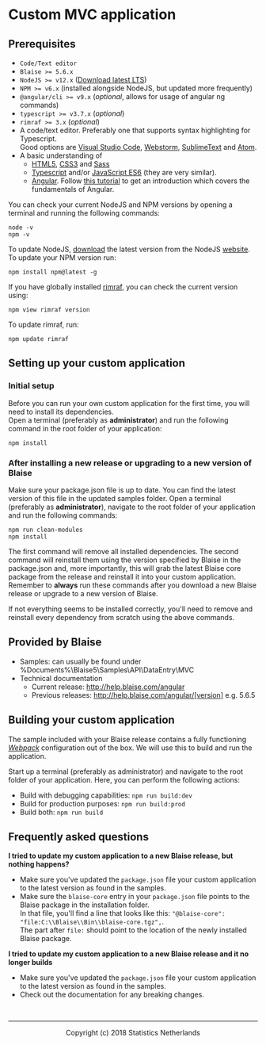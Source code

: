 # Custom MVC application

## Prerequisites

* `Code/Text editor`
* `Blaise >= 5.6.x`
* `NodeJS >= v12.x` ([Download latest LTS](https://nodejs.org/en/))
* `NPM >= v6.x` (installed alongside NodeJS, but updated more frequently)
* `@angular/cli >= v9.x` (*optional*, allows for usage of angular ng commands) 
* `typescript >= v3.7.x` (*optional*)
* `rimraf >= 3.x` (*optional*)
* A code/text editor. Preferably one that supports syntax highlighting for Typescript.<br>Good options are [Visual Studio Code](https://code.visualstudio.com/), [Webstorm](https://www.jetbrains.com/webstorm/), [SublimeText](https://www.sublimetext.com/) and [Atom](https://atom.io/).
* A basic understanding of
	* [HTML5](https://developer.mozilla.org/nl/docs/Web/Guide/HTML/HTML5), [CSS3](https://developer.mozilla.org/nl/docs/Web/CSS/CSS3) and [Sass](https://sass-lang.com/)
	* [Typescript](https://www.typescriptlang.org/) and/or [JavaScript ES6](https://developer.mozilla.org/nl/docs/Web/JavaScript) (they are very similar).
	* [Angular](https://angular.io/). Follow [this tutorial](https://angular.io/tutorial) to get an introduction which covers the fundamentals of Angular.

You can check your current NodeJS and NPM versions by opening a terminal and running the following commands:

    node -v
    npm -v

To update NodeJS, [download](https://nodejs.org/en/) the latest version from the NodeJS [website](https://nodejs.org/en/).<br>To update your NPM version run:

    npm install npm@latest -g

If you have globally installed [rimraf](https://www.npmjs.com/package/rimraf), you can check the current version using:

    npm view rimraf version

To update rimraf, run:

    npm update rimraf

## Setting up your custom application

### Initial setup

Before you can run your own custom application for the first time, you will need to install its dependencies.<br> Open a terminal (preferably as **administrator**) and run the following command in the root folder of your application:

    npm install

### After installing a new release or upgrading to a new version of Blaise

Make sure your package.json file is up to date. You can find the latest version of this file in the updated samples folder. Open a terminal (preferably as **administrator**), navigate to the root folder of your application and run the following commands:

    npm run clean-modules
    npm install

The first command will remove all installed dependencies. The second command will reinstall them using the version specified by Blaise in the package.json and, more importantly, this will grab the latest Blaise core package from the release and reinstall it into your custom application. Remember to **always** run these commands after you download a new Blaise release or upgrade to a new version of Blaise.

If not everything seems to be installed correctly, you'll need to remove and reinstall every dependency from scratch using the above commands.

## Provided by Blaise

* Samples: can usually be found under %Documents%\Blaise5\Samples\API\DataEntry\MVC
* Technical documentation 
    * Current release: http://help.blaise.com/angular
    * Previous releases: http://help.blaise.com/angular/[version] e.g. 5.6.5

## Building your custom application

The sample included with your Blaise release contains a fully functioning [_Webpack_](https://webpack.js.org/) configuration out of the box. We will use this to build and run the application.

Start up a terminal (preferably as administrator) and navigate to the root folder of your application. Here, you can perform the following actions:

* Build with debugging capabilities: `npm run build:dev`
* Build for production purposes: `npm run build:prod`
* Build both: `npm run build`

## Frequently asked questions

**I tried to update my custom application to a new Blaise release, but nothing happens?**

* Make sure you've updated the `package.json` file your custom application to the latest version as found in the samples.
* Make sure the `blaise-core` entry in your `package.json` file points to the Blaise package in the installation folder.<br>In that file, you'll find a line that looks like this: `"@blaise-core": "file:C:\\Blaise\\Bin\\blaise-core.tgz",`.<br>The part after `file:` should point to the location of the newly installed Blaise package.

**I tried to update my custom application to a new Blaise release and it no longer builds**

* Make sure you've updated the `package.json` file your custom application to the latest version as found in the samples.
* Check out the documentation for any breaking changes.

<br><hr><center>Copyright (c) 2018 Statistics Netherlands</center>
